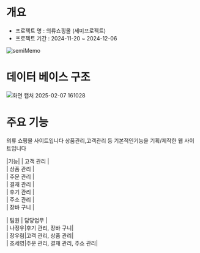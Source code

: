 #  개요
  - 프로젝트 명 : 의류쇼핑몰 (세미프로젝트)
  - 프로젝트 기간 : 2024-11-20 ~ 2024-12-06<br>


![semiMemo](https://github.com/user-attachments/assets/82ece119-3df0-4d9e-86d9-efee2cbc73cc)

# 데이터 베이스 구조
![화면 캡처 2025-02-07 161028](https://github.com/user-attachments/assets/022b652c-a62f-491b-8f2d-23150d883166)


# 주요 기능
의류 쇼핑몰 사이트입니다 상품관리,고객관리 등 기본적인기능을 기획/제작한 웹 사이트입니다
	

|기능|
| 고객 관리 |<br>
| 상품 관리 |<br>
| 주문 관리 | <br>
| 결재 관리 | <br>
| 후기 관리 | <br>
| 주소 관리 | <br>
| 장바 구니 | <br>


| 팀원 | 담당업무 |<br>
| 나정우</a>|후기 관리, 장바 구니|<br>
| 장우림</a>|고객 관리, 상품 관리|<br>
| 조세영</a>|주문 관리, 결재 관리, 주소 관리|<br>


	
